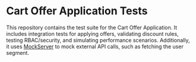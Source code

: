 # Cart Offer Application Tests

This repository contains the test suite for the Cart Offer Application. It includes integration tests for applying offers, validating discount rules, testing RBAC/security, and simulating performance scenarios. Additionally, it uses [MockServer](https://www.mock-server.com/) to mock external API calls, such as fetching the user segment.
